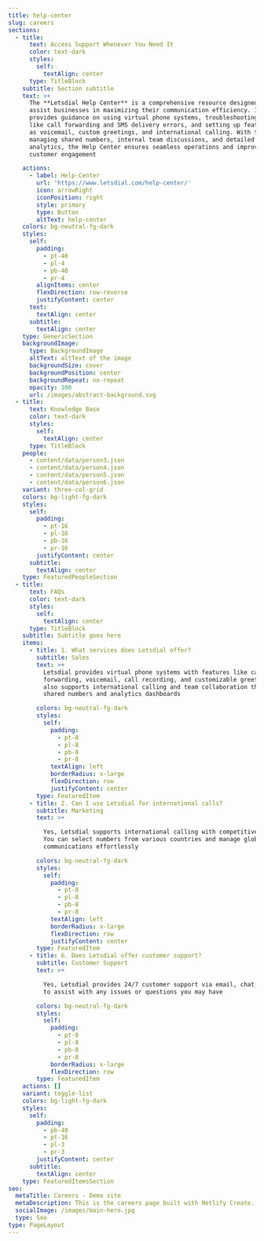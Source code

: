 ```yaml
---
title: help-center
slug: careers
sections:
  - title:
      text: Access Support Whenever You Need It
      color: text-dark
      styles:
        self:
          textAlign: center
      type: TitleBlock
    subtitle: Section subtitle
    text: >+
      The **Letsdial Help Center** is a comprehensive resource designed to
      assist businesses in maximizing their communication efficiency. It
      provides guidance on using virtual phone systems, troubleshooting issues
      like call forwarding and SMS delivery errors, and setting up features such
      as voicemail, custom greetings, and international calling. With tools for
      managing shared numbers, internal team discussions, and detailed call
      analytics, the Help Center ensures seamless operations and improved
      customer engagement

    actions:
      - label: Help-Center
        url: 'https://www.letsdial.com/help-center/'
        icon: arrowRight
        iconPosition: right
        style: primary
        type: Button
        altText: help-center
    colors: bg-neutral-fg-dark
    styles:
      self:
        padding:
          - pt-40
          - pl-4
          - pb-40
          - pr-4
        alignItems: center
        flexDirection: row-reverse
        justifyContent: center
      text:
        textAlign: center
      subtitle:
        textAlign: center
    type: GenericSection
    backgroundImage:
      type: BackgroundImage
      altText: altText of the image
      backgroundSize: cover
      backgroundPosition: center
      backgroundRepeat: no-repeat
      opacity: 100
      url: /images/abstract-background.svg
  - title:
      text: Knowledge Base
      color: text-dark
      styles:
        self:
          textAlign: center
      type: TitleBlock
    people:
      - content/data/person3.json
      - content/data/person4.json
      - content/data/person5.json
      - content/data/person6.json
    variant: three-col-grid
    colors: bg-light-fg-dark
    styles:
      self:
        padding:
          - pt-16
          - pl-16
          - pb-16
          - pr-16
        justifyContent: center
      subtitle:
        textAlign: center
    type: FeaturedPeopleSection
  - title:
      text: FAQs
      color: text-dark
      styles:
        self:
          textAlign: center
      type: TitleBlock
    subtitle: Subtitle goes here
    items:
      - title: 1. What services does Letsdial offer?
        subtitle: Sales
        text: >+
          Letsdial provides virtual phone systems with features like call
          forwarding, voicemail, call recording, and customizable greetings. It
          also supports international calling and team collaboration through
          shared numbers and analytics dashboards​

        colors: bg-neutral-fg-dark
        styles:
          self:
            padding:
              - pt-8
              - pl-8
              - pb-8
              - pr-8
            textAlign: left
            borderRadius: x-large
            flexDirection: row
            justifyContent: center
        type: FeaturedItem
      - title: 2. Can I use Letsdial for international calls?
        subtitle: Marketing
        text: >+

          Yes, Letsdial supports international calling with competitive rates.
          You can select numbers from various countries and manage global
          communications effortlessly

        colors: bg-neutral-fg-dark
        styles:
          self:
            padding:
              - pt-8
              - pl-8
              - pb-8
              - pr-8
            textAlign: left
            borderRadius: x-large
            flexDirection: row
            justifyContent: center
        type: FeaturedItem
      - title: 6. Does Letsdial offer customer support?
        subtitle: Customer Support
        text: >+

          Yes, Letsdial provides 24/7 customer support via email, chat, or phone
          to assist with any issues or questions you may have

        colors: bg-neutral-fg-dark
        styles:
          self:
            padding:
              - pt-8
              - pl-8
              - pb-8
              - pr-8
            borderRadius: x-large
            flexDirection: row
        type: FeaturedItem
    actions: []
    variant: toggle-list
    colors: bg-light-fg-dark
    styles:
      self:
        padding:
          - pb-40
          - pt-16
          - pl-3
          - pr-3
        justifyContent: center
      subtitle:
        textAlign: center
    type: FeaturedItemsSection
seo:
  metaTitle: Careers - Demo site
  metaDescription: This is the careers page built with Netlify Create.
  socialImage: /images/main-hero.jpg
  type: Seo
type: PageLayout
---
```

